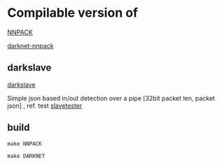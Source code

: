 # Compilable version of

[NNPACK](NNPACK-darknet/README.md) 

[darknet-nnpack](darknet-nnpack/README.md) 


## darkslave
[darkslave](darknet-nnpack/slave/darkslave.cc)

Simple json based in/out detection over a pipe [32bit packet len, packet json] , ref. test [slavetester](darknet-nnpack/slave/slavetester.cc)


## build
```
make NNPACK
```

```
make DARKNET
```

